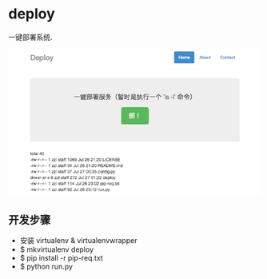 deploy
======

一键部署系统.

![演示界面](https://raw.githubusercontent.com/TL4/deploy/master/deploy/static/img/demo.png "demo")


## 开发步骤

- 安装 virtualenv & virtualenvwrapper
- $ mkvirtualenv deploy
- $ pip install -r pip-req.txt
- $ python run.py
